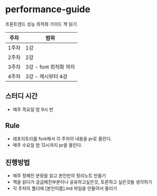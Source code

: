 # performance-guide

프론트엔드 성능 최적화 가이드 책 읽기

| 주차  | 범위                   |
| ----- | ---------------------- |
| 1주차 | 1강                    |
| 2주차 | 2강                    |
| 3주차 | 3강 - font 최적화 까지 |
| 4주차 | 3강 - 캐시부터 4강     |

## 스터디 시간

- 매주 목요일 밤 9시 반

## Rule

- 레포지토리를 fork해서 각 주차의 내용을 pr로 올린다.
- 매주 수요일 밤 12시까지 pr을 올린다.

## 진행방법

- 매주 정해진 분량을 읽고 본인만의 정리노트 만들기
- 책을 읽다가 궁금해진부분이나 공유하고싶은것, 토론하고 싶은것들 생각하기
- 각 주차의 폴더에 [본인이름].md 파일을 만들어서 올리기
